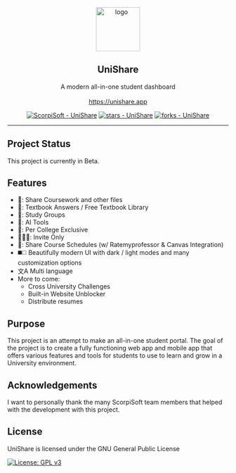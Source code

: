 <div align="center">
  <img src="https://cdn-icons-png.flaticon.com/512/5846/5846384.png" width=100 alt="logo">
  
  ## UniShare
  A modern all-in-one student dashboard<br><br>
  https://unishare.app
  
  [![ScorpiSoft - UniShare](https://img.shields.io/static/v1?label=ScorpiSoft&message=UniShare&color=teal&logo=github&style=for-the-badge)](https://github.com/UniShareTeam/UniShare "Go to GitHub repo")
  [![stars - UniShare](https://img.shields.io/github/stars/UniShareTeam/UniShare?style=for-the-badge)](https://github.com/UniShareTeam/UniShare)
  [![forks - UniShare](https://img.shields.io/github/forks/UniShareTeam/UniShare?style=for-the-badge)](https://github.com/UniShareTeam/UniShare)
  
  ----
</div>

## Project Status
This project is currently in Beta.

## Features
- 📎: Share Coursework and other files
- 📖: Textbook Answers / Free Textbook Library
- 👥: Study Groups 
- 🤖: AI Tools
- 🏫: Per College Exclusive
- 🧑‍🤝‍🧑: Invite Only
- 📅: Share Course Schedules (w/ Ratemyprofessor & Canvas Integration)
- :black_medium_square::white_medium_square: Beautifully modern UI with dark / light modes and many customization options
- 文A Multi language
- More to come:
  - Cross University Challenges
  - Built-in Website Unblocker
  - Distribute resumes

## Purpose
This project is an attempt to make an all-in-one student portal. The goal of the project is to create a fully functioning web app and mobile app that offers various features and tools for students to use to learn and grow in a University environment.

## Acknowledgements
I want to personally thank the many ScorpiSoft team members that helped with the development with this project.

## License
UniShare is licensed under the GNU General Public License

[![License: GPL v3](https://img.shields.io/badge/License-GPL%20v3-blue.svg?style=for-the-badge)](https://www.gnu.org/licenses/gpl-3.0)
